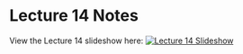 # Lecture 14 Notes

View the Lecture 14 slideshow here: [![Lecture 14 Slideshow](https://gitpitch.com/assets/badge.svg)](https://gitpitch.com/CWRU-EECS301-Sum17/syllabus/master?p=/Lectures/Lecture14/Slides)
